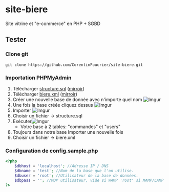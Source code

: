 # site-biere
Site vitrine et "e-commerce" en PHP + SGBD

## Tester

### Clone git
`git clone https://github.com/CorentinFoucrier/site-biere.git`
  
### Importation PHPMyAdmin
1. Télécharger [structure.sql](https://www.dropbox.com/s/ns1u03yk2pvyu2t/structure.sql?dl=0) ([mirroir](https://drive.google.com/file/d/1OlQ9Z3Njn-XbVqHAdakOeIuc6rlb3OVw/view))
2. Télécharger [biere.xml](https://www.dropbox.com/s/ip1gtt5kpjkuvex/biere.xml?dl=0) ([mirroir](https://drive.google.com/file/d/13g8swOLmL6ZtyQXbE_h2dTkxuXJtZ6jC/view))
3. Créer une nouvelle base de donnée avec n'importe quel nom ![Imgur](https://i.imgur.com/aYpJOhE.png)
4. Une fois la base créée cliquez dessus ![Imgur](https://i.imgur.com/hXgecZP.png)
5. Importer ![Imgur](https://i.imgur.com/j57qHRj.png)
6. Choisir un fichier -> structure.sql
7. Exécuter![Imgur](https://i.imgur.com/u3PTuyv.png)
    - Votre base à 2 tables: "commandes" et "users"
8. Toujours dans notre base Importer une nouvelle fois
9. Choisir un fichier -> biere.xml
  
### Configuration de config.sample.php
```php
<?php
	$dbhost = 'localhost'; //Adresse IP / DNS
	$dbname = 'test'; //Nom de la base que l'on utilise.
	$dbuser = 'root'; //Utilisateur de la base de données.
	$dbpass = ''; //MDP utilisateur, vide si WAMP 'root' si MAMP/LAMP
?>
```
